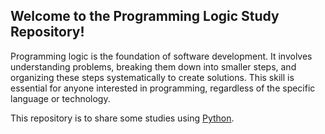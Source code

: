 ## Welcome to the Programming Logic Study Repository!

Programming logic is the foundation of software development. It involves understanding problems,
breaking them down into smaller steps, and organizing these steps systematically to create solutions.
This skill is essential for anyone interested in programming, regardless of the specific language or technology.

This repository is to share some studies using [Python](https://github.com/dennerricardo/github-dio/wiki/Python). 

